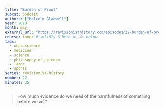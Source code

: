 ```yaml
---
title: "Burden of Proof"
subcat: podcast
authors: ["Malcolm Gladwell"]
year: 2018
month: may
external_url: "https://revisionisthistory.com/episodes/22-burden-of-proof"
course: inner # solidly 3 here or 4⭐ below
tags:
  - neuroscience
  - medicine
  - science
  - philosophy-of-science
  - labor
  - sports
series: revisionist-history
number: 22
minutes: 35
---
```


> How much evidence do we need of the harmfulness of something before we act?

